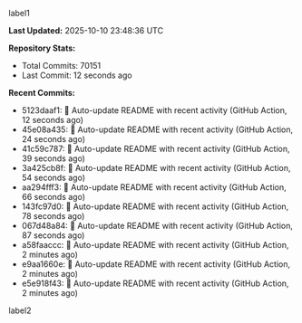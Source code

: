 
label1 
<!-- ACTIVITY_START -->
**Last Updated:** 2025-10-10 23:48:36 UTC

**Repository Stats:**
- Total Commits: 70151
- Last Commit: 12 seconds ago

**Recent Commits:**
- 5123daaf1: 🤖 Auto-update README with recent activity (GitHub Action, 12 seconds ago)
- 45e08a435: 🤖 Auto-update README with recent activity (GitHub Action, 24 seconds ago)
- 41c59c787: 🤖 Auto-update README with recent activity (GitHub Action, 39 seconds ago)
- 3a425cb8f: 🤖 Auto-update README with recent activity (GitHub Action, 54 seconds ago)
- aa294fff3: 🤖 Auto-update README with recent activity (GitHub Action, 66 seconds ago)
- 143fc97d0: 🤖 Auto-update README with recent activity (GitHub Action, 78 seconds ago)
- 067d48a84: 🤖 Auto-update README with recent activity (GitHub Action, 87 seconds ago)
- a58faaccc: 🤖 Auto-update README with recent activity (GitHub Action, 2 minutes ago)
- e9aa1660e: 🤖 Auto-update README with recent activity (GitHub Action, 2 minutes ago)
- e5e918f43: 🤖 Auto-update README with recent activity (GitHub Action, 2 minutes ago)
<!-- ACTIVITY_END -->

label2
